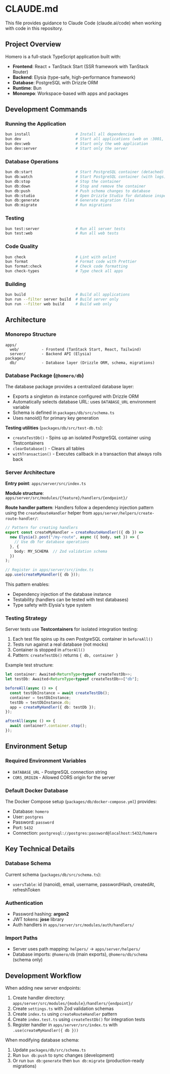 # CLAUDE.md

This file provides guidance to Claude Code (claude.ai/code) when working with code in this repository.

## Project Overview

Homero is a full-stack TypeScript application built with:
- **Frontend**: React + TanStack Start (SSR framework with TanStack Router)
- **Backend**: Elysia (type-safe, high-performance framework)
- **Database**: PostgreSQL with Drizzle ORM
- **Runtime**: Bun
- **Monorepo**: Workspace-based with apps and packages

## Development Commands

### Running the Application
```bash
bun install                    # Install all dependencies
bun dev                        # Start all applications (web on :3001, server on :3000)
bun dev:web                    # Start only the web application
bun dev:server                 # Start only the server
```

### Database Operations
```bash
bun db:start                   # Start PostgreSQL container (detached)
bun db:watch                   # Start PostgreSQL container (with logs)
bun db:stop                    # Stop the container
bun db:down                    # Stop and remove the container
bun db:push                    # Push schema changes to database
bun db:studio                  # Open Drizzle Studio for database inspection
bun db:generate                # Generate migration files
bun db:migrate                 # Run migrations
```

### Testing
```bash
bun test:server                # Run all server tests
bun test:web                   # Run all web tests
```

### Code Quality
```bash
bun check                      # Lint with oxlint
bun format                     # Format code with Prettier
bun format:check               # Check code formatting
bun check-types                # Type check all apps
```

### Building
```bash
bun build                      # Build all applications
bun run --filter server build  # Build server only
bun run --filter web build     # Build web only
```

## Architecture

### Monorepo Structure
```
apps/
  web/          - Frontend (TanStack Start, React, Tailwind)
  server/       - Backend API (Elysia)
packages/
  db/           - Database layer (Drizzle ORM, schema, migrations)
```

### Database Package (`@homero/db`)

The database package provides a centralized database layer:
- Exports a singleton `db` instance configured with Drizzle ORM
- Automatically selects database URL: uses `DATABASE_URL` environment variable
- Schema is defined in `packages/db/src/schema.ts`
- Uses nanoid() for primary key generation

**Testing utilities** (`packages/db/src/test-db.ts`):
- `createTestDb()` - Spins up an isolated PostgreSQL container using Testcontainers
- `clearDatabase()` - Clears all tables
- `withTransaction()` - Executes callback in a transaction that always rolls back

### Server Architecture

**Entry point**: `apps/server/src/index.ts`

**Module structure**: `apps/server/src/modules/{feature}/handlers/{endpoint}/`

**Route handler pattern**: Handlers follow a dependency injection pattern using the `createRouteHandler` helper from `apps/server/helpers/create-route-handler/`:

```typescript
// Pattern for creating handlers
export const createMyHandler = createRouteHandler(({ db }) =>
  new Elysia().post("/my-route", async ({ body, set }) => {
    // Use db for database operations
  }, {
    body: MY_SCHEMA  // Zod validation schema
  })
);

// Register in apps/server/src/index.ts
app.use(createMyHandler({ db }));
```

This pattern enables:
- Dependency injection of the database instance
- Testability (handlers can be tested with test databases)
- Type safety with Elysia's type system

### Testing Strategy

Server tests use **Testcontainers** for isolated integration testing:

1. Each test file spins up its own PostgreSQL container in `beforeAll()`
2. Tests run against a real database (not mocks)
3. Container is stopped in `afterAll()`
4. Pattern: `createTestDb()` returns `{ db, container }`

Example test structure:
```typescript
let container: Awaited<ReturnType<typeof createTestDb>>;
let testDb: Awaited<ReturnType<typeof createTestDb>>["db"];

beforeAll(async () => {
  const testDbInstance = await createTestDb();
  container = testDbInstance;
  testDb = testDbInstance.db;
  app = createMyHandler({ db: testDb });
});

afterAll(async () => {
  await container?.container.stop();
});
```

## Environment Setup

### Required Environment Variables
- `DATABASE_URL` - PostgreSQL connection string
- `CORS_ORIGIN` - Allowed CORS origin for the server

### Default Docker Database
The Docker Compose setup (`packages/db/docker-compose.yml`) provides:
- Database: `homero`
- User: `postgres`
- Password: `password`
- Port: `5432`
- Connection: `postgresql://postgres:password@localhost:5432/homero`

## Key Technical Details

### Database Schema
Current schema (`packages/db/src/schema.ts`):
- `usersTable`: id (nanoid), email, username, passwordHash, createdAt, refreshToken

### Authentication
- Password hashing: **argon2**
- JWT tokens: **jose** library
- Auth handlers in `apps/server/src/modules/auth/handlers/`

### Import Paths
- Server uses path mapping: `helpers/` → `apps/server/helpers/`
- Database imports: `@homero/db` (main exports), `@homero/db/schema` (schema only)

## Development Workflow

When adding new server endpoints:

1. Create handler directory: `apps/server/src/modules/{module}/handlers/{endpoint}/`
2. Create `settings.ts` with Zod validation schemas
3. Create `index.ts` using `createRouteHandler` pattern
4. Create `index.test.ts` using `createTestDb()` for integration tests
5. Register handler in `apps/server/src/index.ts` with `.use(createMyHandler({ db }))`

When modifying database schema:

1. Update `packages/db/src/schema.ts`
2. Run `bun db:push` to sync changes (development)
3. Or run `bun db:generate` then `bun db:migrate` (production-ready migrations)
